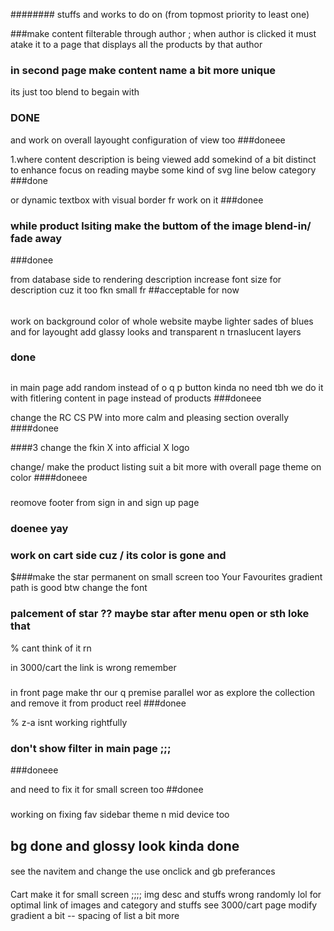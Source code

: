 ########
stuffs and works to do on (from topmost priority to least one)






###make content filterable through author ; when author is clicked it must atake it to a page that displays all the products by that author 


### in second page make content name a bit more unique 
its just too blend to begain with 
### DONE


and work on overall layought configuration of view too 
###doneee 


1.where content description is being viewed add somekind of a bit distinct to enhance focus on reading
maybe some kind of svg line below category 
###done

or dynamic textbox with visual border  fr work on it 
###donee


### while product lsiting make the buttom of the image blend-in/ fade away
###donee


from database side to rendering description increase font
size for  description cuz it too fkn small fr 
##acceptable for now 


######
work on background color of whole website maybe lighter sades of blues and 
for layought add glassy looks and transparent n trnaslucent layers
### done 


##
in main page add random instead of o q p button
kinda no need tbh we do it with fitlering content in page instead of products 
###doneee


change the RC CS PW into more calm and pleasing section overally 
####donee


####3
change the fkin X into afficial X logo 

change/ make the product listing suit a bit more with overall page theme on  color
####doneee

<!--  -->

#####
reomove footer from sign in and sign up page 
### doenee yay



### work on cart side cuz / its color is gone and 
$###make the star permanent on small screen too 
Your Favourites gradient path is good btw change the font 
### palcement of star ?? maybe star after menu open or sth loke that 
% cant think of it rn 





in 3000/cart the link is wrong remember 

### 

###
in front page make thr our q premise parallel wor as explore the collection and remove it from product reel
###donee

% z-a isnt working rightfully 

### don't show filter in main page ;;; 
###doneee

and need to fix it for small screen too 
##donee

#####
working on fixing fav sidebar theme n mid device too 
## bg done and glossy look kinda done

####
see the navitem and change the use onclick and gb preferances 



####
Cart make it for small screen ;;;;  img desc and stuffs wrong randomly lol
for optimal link of images and category and stuffs see 3000/cart page 
modify  gradient a bit -- spacing of list a bit more